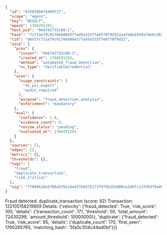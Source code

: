 ```json
{
  "id": "0768386074408f27",
  "scope": "agent",
  "key": "RESULT",
  "epoch": 1760291283,
  "host_pid": "9e6742732c60:1",
  "hash": "7c731e79c9170eb00437fa45e333ffe6f78f9d322aa7e0e2439a74e9cd62169e",
  "cid": "QmV17c731e79c9170eb00437fa45e333ffe6f78f9d32",
  "aicp": {
    "prov": {
      "issuer": "9e6742732c60:1",
      "created_at": 1760291283,
      "method": "automated_fraud_detection",
      "vc_type": "VerifiableCredential"
    },
    "ucon": {
      "usage_constraints": [
        "no_pii_export",
        "audit_required"
      ],
      "purpose": "fraud_detection_analysis",
      "enforcement": "mandatory"
    },
    "eval": {
      "confidence": 1.0,
      "evidence_count": 0,
      "review_status": "pending",
      "evaluated_at": 1760291283
    }
  },
  "sources": [],
  "edges": [],
  "metrics": {},
  "thresholds": {},
  "tags": [
    "fraud",
    "duplicate_transaction",
    "risk_critical"
  ],
  "sig": "77040628e2f60a5391a3ed37b4375173f975b352d09ce24bfc137d54f8a00ab7"
}
```

Fraud detected: duplicate_transaction (score: 92)
Transaction: 122105158219859
Details: {'velocity': {'fraud_detected': True, 'risk_score': 100, 'details': {'transaction_count': 171, 'threshold': 50, 'total_amount': 72430299, 'amount_threshold': 10000000}}, 'duplicate': {'fraud_detected': True, 'risk_score': 85, 'details': {'duplicate_count': 170, 'first_seen': 1760285765, 'matching_hash': '5fa0c304c44ad0bf'}}}